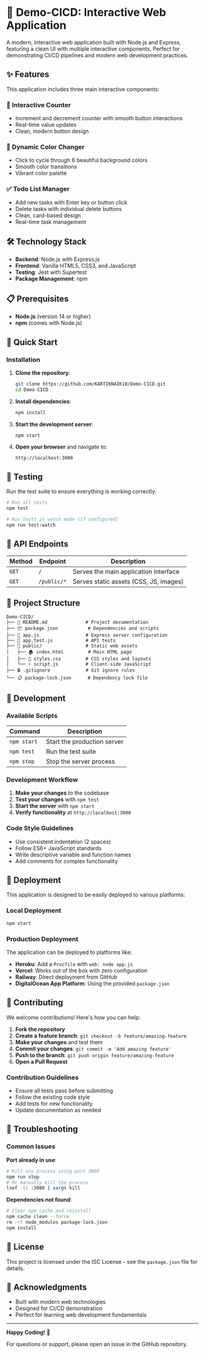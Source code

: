 # 🚀 Demo-CICD: Interactive Web Application

A modern, interactive web application built with Node.js and Express, featuring a clean UI with multiple interactive components. Perfect for demonstrating CI/CD pipelines and modern web development practices.

## ✨ Features

This application includes three main interactive components:

### 🔢 Interactive Counter
- Increment and decrement counter with smooth button interactions
- Real-time value updates
- Clean, modern button design

### 🎨 Dynamic Color Changer
- Click to cycle through 6 beautiful background colors
- Smooth color transitions
- Vibrant color palette

### ✅ Todo List Manager
- Add new tasks with Enter key or button click
- Delete tasks with individual delete buttons
- Clean, card-based design
- Real-time task management

## 🛠️ Technology Stack

- **Backend**: Node.js with Express.js
- **Frontend**: Vanilla HTML5, CSS3, and JavaScript
- **Testing**: Jest with Supertest
- **Package Management**: npm

## 📋 Prerequisites

- **Node.js** (version 14 or higher)
- **npm** (comes with Node.js)

## 🚀 Quick Start

### Installation

1. **Clone the repository**:
   ```bash
   git clone https://github.com/KARTIKNAIK18/Demo-CICD.git
   cd Demo-CICD
   ```

2. **Install dependencies**:
   ```bash
   npm install
   ```

3. **Start the development server**:
   ```bash
   npm start
   ```

4. **Open your browser** and navigate to:
   ```
   http://localhost:3000
   ```

## 🧪 Testing

Run the test suite to ensure everything is working correctly:

```bash
# Run all tests
npm test

# Run tests in watch mode (if configured)
npm run test:watch
```

## 📡 API Endpoints

| Method | Endpoint | Description |
|--------|----------|-------------|
| `GET`  | `/`      | Serves the main application interface |
| `GET`  | `/public/*` | Serves static assets (CSS, JS, images) |

## 📁 Project Structure

```
Demo-CICD/
├── 📄 README.md              # Project documentation
├── 📦 package.json           # Dependencies and scripts
├── 🚀 app.js                 # Express server configuration
├── 🧪 app.test.js            # API tests
├── 📁 public/                # Static web assets
│   ├── 🏠 index.html         # Main HTML page
│   ├── 🎨 styles.css         # CSS styles and layouts
│   └── ⚡ script.js          # Client-side JavaScript
├── 🔒 .gitignore             # Git ignore rules
└── 📋 package-lock.json      # Dependency lock file
```

## 🔧 Development

### Available Scripts

| Command | Description |
|---------|-------------|
| `npm start` | Start the production server |
| `npm test` | Run the test suite |
| `npm stop` | Stop the server process |

### Development Workflow

1. **Make your changes** to the codebase
2. **Test your changes** with `npm test`
3. **Start the server** with `npm start`
4. **Verify functionality** at `http://localhost:3000`

### Code Style Guidelines

- Use consistent indentation (2 spaces)
- Follow ES6+ JavaScript standards
- Write descriptive variable and function names
- Add comments for complex functionality

## 🚢 Deployment

This application is designed to be easily deployed to various platforms:

### Local Deployment
```bash
npm start
```

### Production Deployment
The application can be deployed to platforms like:
- **Heroku**: Add a `Procfile` with `web: node app.js`
- **Vercel**: Works out of the box with zero configuration
- **Railway**: Direct deployment from GitHub
- **DigitalOcean App Platform**: Using the provided `package.json`

## 🤝 Contributing

We welcome contributions! Here's how you can help:

1. **Fork the repository**
2. **Create a feature branch**: `git checkout -b feature/amazing-feature`
3. **Make your changes** and test them
4. **Commit your changes**: `git commit -m 'Add amazing feature'`
5. **Push to the branch**: `git push origin feature/amazing-feature`
6. **Open a Pull Request**

### Contribution Guidelines

- Ensure all tests pass before submitting
- Follow the existing code style
- Add tests for new functionality
- Update documentation as needed

## 🐛 Troubleshooting

### Common Issues

**Port already in use**:
```bash
# Kill any process using port 3000
npm run stop
# Or manually kill the process
lsof -ti :3000 | xargs kill
```

**Dependencies not found**:
```bash
# Clear npm cache and reinstall
npm cache clean --force
rm -rf node_modules package-lock.json
npm install
```

## 📝 License

This project is licensed under the ISC License - see the `package.json` file for details.

## 🙏 Acknowledgments

- Built with modern web technologies
- Designed for CI/CD demonstration
- Perfect for learning web development fundamentals

---

**Happy Coding!** 🎉

For questions or support, please open an issue in the GitHub repository.

